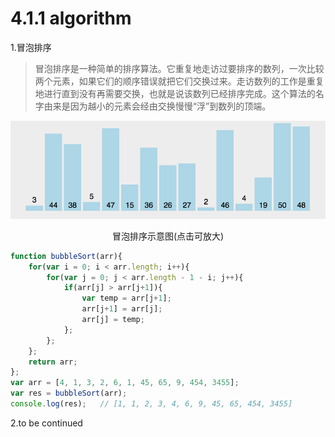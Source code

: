 <link rel="stylesheet" type="text/css" href="../assets/xui.css">
<script type="text/javascript" src="../assets/xui.js"></script>

# 4.1.1 algorithm

1.冒泡排序

>冒泡排序是一种简单的排序算法。它重复地走访过要排序的数列，一次比较两个元素，如果它们的顺序错误就把它们交换过来。走访数列的工作是重复地进行直到没有再需要交换，也就是说该数列已经排序完成。这个算法的名字由来是因为越小的元素会经由交换慢慢“浮”到数列的顶端。

<style type="text/css">
	.center{
		text-align: center;
	}
</style>
<p><img src="../img/bubbleSort.gif" id="bubbleSort" alt="冒泡排序示意图"></p>
<p class="center">冒泡排序示意图(点击可放大)</p>

<script type="text/javascript">
document.getElementById('bubbleSort').onclick = function(e){
    xui.showImg(e.target.src, 'bubbleSort');
};
</script>

```js
function bubbleSort(arr){
	for(var i = 0; i < arr.length; i++){
		for(var j = 0; j < arr.length - 1 - i; j++){
			if(arr[j] > arr[j+1]){
				var temp = arr[j+1];
				arr[j+1] = arr[j];
				arr[j] = temp;
			};
		};
	};
	return arr;
};
var arr = [4, 1, 3, 2, 6, 1, 45, 65, 9, 454, 3455];
var res = bubbleSort(arr);
console.log(res);   // [1, 1, 2, 3, 4, 6, 9, 45, 65, 454, 3455]
```

2.to be continued